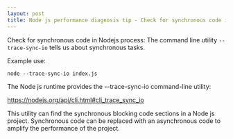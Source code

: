 ```yaml
---
layout: post
title: Node js performance diagnosis tip - Check for synchronous code in Nodejs process
---
```


Check for synchronous code in Nodejs process:
The command line utility `--trace-sync-io` tells us about synchronous tasks.

Example use:

`node --trace-sync-io index.js`

The Node js runtime provides the --trace-sync-io command-line utility:

https://nodejs.org/api/cli.html#cli_trace_sync_io

This utility can find the synchronous blocking code sections in a Node js project. Synchronous code can be replaced with an asynchronous code to amplify the performance of the project. 